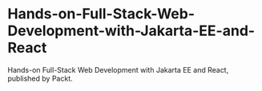 # Hands-on-Full-Stack-Web-Development-with-Jakarta-EE-and-React
Hands-on Full-Stack Web Development with Jakarta EE and React, published by Packt.
